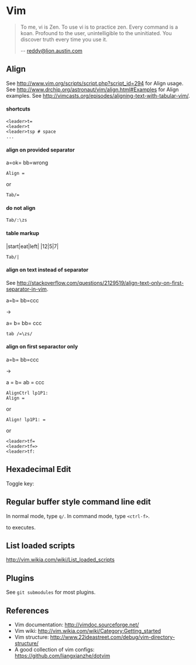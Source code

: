 # Vim

> To me, vi is Zen. To use vi is to practice zen. Every command is a koan. Profound to the user, unintelligible to the uninitiated. You discover truth every time you use it.
> 
> -- reddy@lion.austin.com

## Align

See http://www.vim.org/scripts/script.php?script_id=294 for Align usage.
See http://www.drchip.org/astronaut/vim/align.html#Examples for Align examples.
See http://vimcasts.org/episodes/aligning-text-with-tabular-vim/.

#### shortcuts

```
<leader>t=
<leader>t
<leader>tsp # space
...
```

#### align on provided separator

a=ok=
bb=wrong

```
Align =
```

or 

```
Tab/=
```

#### do not align

```
Tab/:\zs
```

#### table markup

|start|eat|left|
|12|5|7|

```
Tab/|
```

#### align on text instead of separator

See http://stackoverflow.com/questions/2129519/align-text-only-on-first-separator-in-vim.

a=b=
bb=ccc

->

a=   b=
bb=  ccc

```
tab /=\zs/
```

#### align on first separactor only

a=b=
bb=ccc

->

a  = b=
ab = ccc

```
AlignCtrl lp1P1:
Align =
```

or

```
Align! lp1P1: =
```

or

```
<leader>tf=
<leader>tf=>
<leader>tf:
```

## Hexadecimal Edit

Toggle key: <ctrl-h>

## Regular buffer style command line edit

In normal mode, type `q/`.
In command mode, type `<ctrl-f>`.

<CR> to executes.

## List loaded scripts
  
http://vim.wikia.com/wiki/List_loaded_scripts

## Plugins

See `git submodules` for most plugins.

## References

- Vim documentation: http://vimdoc.sourceforge.net/
- Vim wiki: http://vim.wikia.com/wiki/Category:Getting_started
- Vim structure: http://www.22ideastreet.com/debug/vim-directory-structure/
- A good collection of vim configs: https://github.com/liangxianzhe/dotvim

